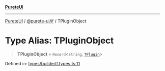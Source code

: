 [**PureteUI**](../../../README.md)

***

[PureteUI](../../../packages.md) / [@purete-ui/if](../README.md) / TPluginObject

# Type Alias: TPluginObject

> **TPluginObject** = `Record`\<`string`, [`TPlugin`](TPlugin.md)\>

Defined in: [types/builderIf.types.ts:11](https://github.com/zerok-cell/PureteUI/blob/main/libs/if/src/lib/types/builderIf.types.ts#L11)
